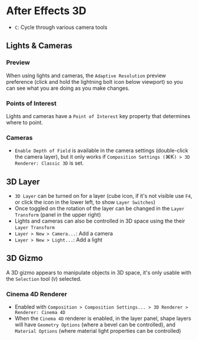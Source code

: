 # After Effects 3D

- `C`: Cycle through various camera tools

## Lights & Cameras

### Preview

When using lights and cameras, the `Adaptive Resolution` preview preference (click and hold the lightning bolt icon below viewport) so you can see what you are doing as you make changes.

### Points of Interest

Lights and cameras have a `Point of Interest` key property that determines where to point.

### Cameras

- `Enable Depth of Field` is available in the camera settings (double-click the camera layer), but it only works if `Composition Settings (`⌘K`) > 3D Renderer: Classic 3D` is set.

## 3D Layer

- `3D Layer` can be turned on for a layer (cube icon, if it's not visible use `F4`, or click the icon in the lower left, to show `Layer Switches`)
- Once toggled on the rotation of the layer can be changed in the `Layer Transform` (panel in the upper right)
- Lights and cameras can also be controlled in 3D space using the their `Layer Transform`
- `Layer > New > Camera...`: Add a camera
- `Layer > New > Light...`: Add a light

## 3D Gizmo

A 3D gizmo appears to manipulate objects in 3D space, it's only usable with the `Selection` tool (`V`) selected.

### Cinema 4D Renderer

- Enabled with `Composition > Composition Settings... > 3D Renderer > Renderer: Cinema 4D`
- When the `Cinema 4D` renderer is enabled, in the layer panel, shape layers will have `Geometry Options` (where a bevel can be controlled), and `Material Options` (where material light properties can be controlled)